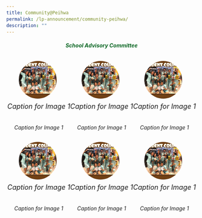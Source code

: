 ```yaml
---
title: Community@Peihwa
permalink: /lp-announcement/community-peihwa/
description: ""
---
```

<h5 style="color:#0B6623; text-align:center;">School Advisory Committee</h5>

<div style="display: flex; justify-content: center;align-items: center; flex-wrap: wrap;margin-bottom: 20px;" class="image-container">
	<div>
    <div style="width: 100px;height: 100px;border-radius: 50%;overflow: hidden;margin: 10px 10px 10px 30px" class="circle-image">
			<img style="object-fit: cover;width: 100%;height: 100%;" alt="Image 1" src="/images/AlbumStudCounsellor3.jpeg"></div>
      <div style="text-align: center;
      margin-bottom: 20px;" class="caption-container">
			<h6 style="margin-top: 10px;font-size:18px; font-style: italic;" class="caption">Caption for Image 1</h6>
        <p style="margin-top:-5px;
      font-style: italic;" class="caption">Caption for Image 1</p>
      </div>
    </div>
	
<div>
    <div style="width: 100px;height: 100px;border-radius: 50%;overflow: hidden;margin: 10px 10px 10px 30px" class="circle-image">
			<img style="object-fit: cover;width: 100%;height: 100%;" alt="Image 1" src="/images/AlbumStudCounsellor3.jpeg"></div>
      <div style="text-align: center;
      margin-bottom: 20px;" class="caption-container">
			<h6 style="margin-top: 10px;font-size:18px; font-style: italic;" class="caption">Caption for Image 1</h6>
        <p style="margin-top:-5px;
      font-style: italic;" class="caption">Caption for Image 1</p>
      </div>
    </div>
	<div>
    <div style="width: 100px;height: 100px;border-radius: 50%;overflow: hidden;margin: 10px 10px 10px 30px" class="circle-image">
			<img style="object-fit: cover;width: 100%;height: 100%;" alt="Image 1" src="/images/AlbumStudCounsellor3.jpeg"></div>
      <div style="text-align: center;
      margin-bottom: 20px;" class="caption-container">
			<h6 style="margin-top: 10px;font-size:18px; font-style: italic;" class="caption">Caption for Image 1</h6>
        <p style="margin-top:-5px;
      font-style: italic;" class="caption">Caption for Image 1</p>
      </div>
    </div>
	
<div>
    <div style="width: 100px;height: 100px;border-radius: 50%;overflow: hidden;margin: 10px 10px 10px 30px" class="circle-image">
			<img style="object-fit: cover;width: 100%;height: 100%;" alt="Image 1" src="/images/AlbumStudCounsellor3.jpeg"></div>
      <div style="text-align: center;
      margin-bottom: 20px;" class="caption-container">
			<h6 style="margin-top: 10px;font-size:18px; font-style: italic;" class="caption">Caption for Image 1</h6>
        <p style="margin-top:-5px;
      font-style: italic;" class="caption">Caption for Image 1</p>
      </div>
    </div>

<div>
    <div style="width: 100px;height: 100px;border-radius: 50%;overflow: hidden;margin: 10px 10px 10px 30px" class="circle-image">
			<img style="object-fit: cover;width: 100%;height: 100%;" alt="Image 1" src="/images/AlbumStudCounsellor3.jpeg"></div>
      <div style="text-align: center;
      margin-bottom: 20px;" class="caption-container">
			<h6 style="margin-top: 10px;font-size:18px; font-style: italic;" class="caption">Caption for Image 1</h6>
        <p style="margin-top:-5px;
      font-style: italic;" class="caption">Caption for Image 1</p>
      </div>
    </div>

<div>
    <div style="width: 100px;height: 100px;border-radius: 50%;overflow: hidden;margin: 10px 10px 10px 30px" class="circle-image">
			<img style="object-fit: cover;width: 100%;height: 100%;" alt="Image 1" src="/images/AlbumStudCounsellor3.jpeg"></div>
      <div style="text-align: center;
      margin-bottom: 20px;" class="caption-container">
			<h6 style="margin-top: 10px;font-size:18px; font-style: italic;" class="caption">Caption for Image 1</h6>
        <p style="margin-top:-5px;
      font-style: italic;" class="caption">Caption for Image 1</p>
      </div>
    </div>
</div>